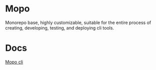 # Mopo

Monorepo base, highly customizable, suitable for the entire process of creating, developing, testing, and deploying cli tools.

# Docs

[Mopo cli](https://mopo-cli.vercel.app/)